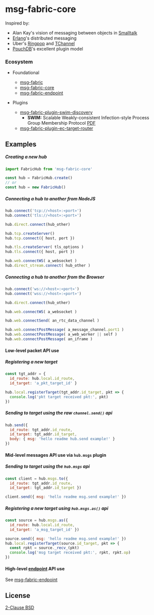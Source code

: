 # msg-fabric-core

Inspired by:

- Alan Kay's vision of messaging between objects in [Smalltalk](https://en.wikipedia.org/wiki/Smalltalk#Messages)
- [Erlang](http://erlang.org/doc/reference_manual/distributed.html)'s distributed messaging
- Uber's [Ringpop](https://github.com/uber-node/ringpop-node) and [TChannel](https://github.com/uber/tchannel-node)
- [PouchDB](https://pouchdb.com/custom.html)'s excellent plugin model

### Ecosystem

- Foundational
  - [msg-fabric][msgfab-top]
  - [msg-fabric-core][msgfab-core]
  - [msg-fabric-endpoint][msgfab-ep]

- Plugins
  - [msg-fabric-plugin-swim-discovery][msgfab-swim]
    - **SWIM:** Scalable Weakly-consistent Infection-style Process Group Membership Protocol [PDF](http://www.cs.cornell.edu/~asdas/research/dsn02-SWIM.pdf)
  - [msg-fabric-plugin-ec-target-router][msgfab-ectgt]

[msgfab-top]: https://www.npmjs.com/package/msg-fabric
[msgfab-core]: https://www.npmjs.com/package/msg-fabric-core
[msgfab-ep]: https://www.npmjs.com/package/msg-fabric-endpoint
[msgfab-swim]: https://npmjs.com/packages/msg-fabric-plugin-swim-discovery
[msgfab-ectgt]: https://npmjs.com/packages/msg-fabric-plugin-ec-target-router

## Examples

##### Creating a new hub
```javascript
import FabricHub from 'msg-fabric-core' 

const hub = FabricHub.create()
// or
const hub = new FabricHub()
```

##### Connecting a hub to another from NodeJS

```javascript
hub.connect('tcp://«host»:«port»')
hub.connect('tls://«host»:«port»')

hub.direct.connect(hub_other)

hub.tcp.createServer()
hub.tcp.connect({ host, port })

hub.tls.createServer( tls_options )
hub.tls.connect({ host, port })

hub.web.connectWS( a_websocket )
hub.direct_stream.connect( hub_other )
```

##### Connecting a hub to another from the Browser

```javascript
hub.connect('ws://«host»:«port»')
hub.connect('wss://«host»:«port»')

hub.direct.connect(hub_other)

hub.web.connectWS( a_websocket )

hub.web.connectSend( an_rtc_data_channel )

hub.web.connectPostMessage( a_message_channel.port1 )
hub.web.connectPostMessage( a_web_worker || self )
hub.web.connectPostMessage( an_iframe )
```


#### Low-level packet API use

##### Registering a new target

```javascript
const tgt_addr = {
  id_route: hub.local.id_route,
  id_target: 'a_pkt_target_id' }

hub.local.registerTarget(tgt_addr.id_target, pkt => {
  console.log('pkt target received pkt:', pkt)
})
```

##### Sending to target using the raw `channel.send()` api

```javascript
hub.send({
  id_route: tgt_addr.id_route,
  id_target: tgt_addr.id_target,
  body: { msg: 'hello readme hub.send example!' }
})
```



#### Mid-level messages API use via `hub.msgs` plugin

##### Sending to target using the `hub.msgs` api

```javascript
const client = hub.msgs.to({
  id_route: tgt_addr.id_route,
  id_target: tgt_addr.id_target })

client.send({ msg: 'hello readme msg.send example!' })
```

##### Registering a new target using `hub.msgs.as()` api

```javascript
const source = hub.msgs.as({
  id_route: hub.local.id_route,
  id_target: 'a_msg_target_id' })

source.send({ msg: 'hello readme msg.send example!' })
hub.local.registerTarget(source.id_target, pkt => {
  const rpkt = source._recv_(pkt)
  console.log('msg target received pkt:', rpkt, rpkt.op)
})
```



#### High-level [endpoint][msgfab-ep] API use

See [msg-fabric-endpoint][msgfab-ep]




## License

[2-Clause BSD](https://github.com/shanewholloway/msg-fabric-core/blob/master/LICENSE)

